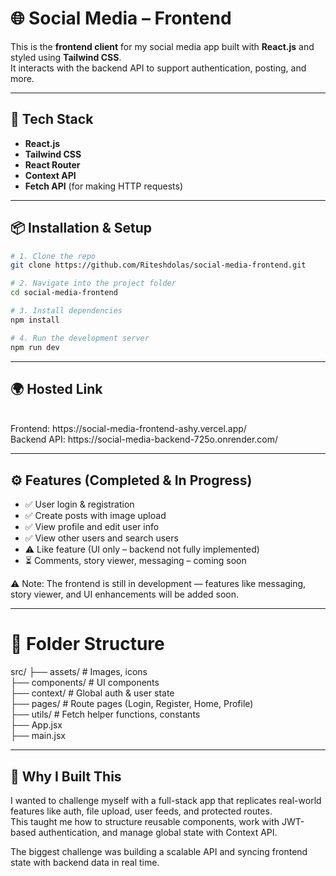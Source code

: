 # 🌐 Social Media – Frontend

This is the **frontend client** for my social media app built with **React.js** and styled using **Tailwind CSS**.  
It interacts with the backend API to support authentication, posting, and more.

---

## 🚀 Tech Stack

- **React.js**
- **Tailwind CSS**
- **React Router**
- **Context API** 
-  **Fetch API** (for making HTTP requests)

---

## 📦 Installation & Setup

```bash
# 1. Clone the repo
git clone https://github.com/Riteshdolas/social-media-frontend.git

# 2. Navigate into the project folder
cd social-media-frontend

# 3. Install dependencies
npm install

# 4. Run the development server
npm run dev
```
---

## 🌍 Hosted Link
<br>
Frontend: https://social-media-frontend-ashy.vercel.app/
<br>
Backend API: https://social-media-backend-725o.onrender.com/

---

## ⚙️ Features (Completed & In Progress)

- ✅ User login & registration
- ✅ Create posts with image upload
- ✅ View profile and edit user info
- ✅ View other users and search users
- ⚠️ Like feature (UI only – backend not fully implemented)
- ⏳ Comments, story viewer, messaging – coming soon

⚠️ Note: The frontend is still in development — features like messaging, story viewer, and UI enhancements will be added soon.

---
# 📁 Folder Structure
src/
├── assets/            # Images, icons             
├── components/        # UI components              
├── context/           # Global auth & user state                
├── pages/             # Route pages (Login, Register, Home, Profile)              
├── utils/             # Fetch helper functions, constants        
├── App.jsx          
├── main.jsx        

---
## 🧠 Why I Built This

I wanted to challenge myself with a full-stack app that replicates real-world features like auth, file upload, user feeds, and protected routes.  
This taught me how to structure reusable components, work with JWT-based authentication, and manage global state with Context API.

The biggest challenge was building a scalable API and syncing frontend state with backend data in real time.


